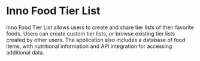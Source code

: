 # Inno Food Tier List

Inno Food Tier List allows users to create and share tier lists of their favorite foods. Users can create custom tier lists, or browse existing tier lists created by other users. The application also includes a database of food items, with nutritional information and API integration for accessing additional data.